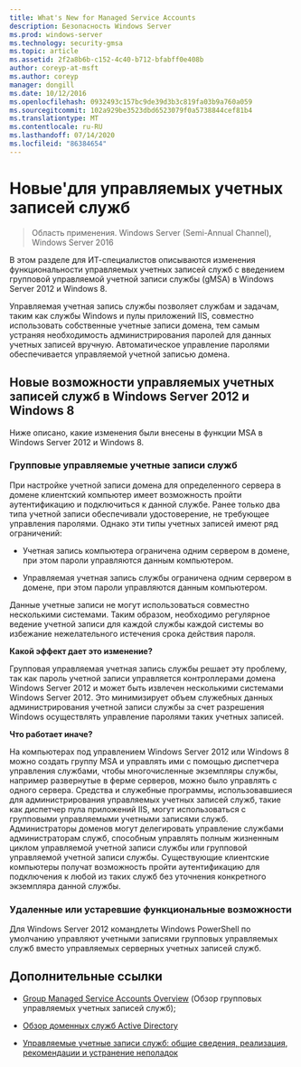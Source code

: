 ```yaml
---
title: What's New for Managed Service Accounts
description: Безопасность Windows Server
ms.prod: windows-server
ms.technology: security-gmsa
ms.topic: article
ms.assetid: 2f2a8b6b-c152-4c40-b712-bfabff0e408b
author: coreyp-at-msft
ms.author: coreyp
manager: dongill
ms.date: 10/12/2016
ms.openlocfilehash: 0932493c157bc9de39d3b3c819fa03b9a760a059
ms.sourcegitcommit: 102a929be3523dbd6523079f0a5738844cef81b4
ms.translationtype: MT
ms.contentlocale: ru-RU
ms.lasthandoff: 07/14/2020
ms.locfileid: "86384654"
---
```

# <a name="what39s-new-for-managed-service-accounts"></a>Новые&#39;для управляемых учетных записей служб

>Область применения. Windows Server (Semi-Annual Channel), Windows Server 2016

В этом разделе для ИТ-специалистов описываются изменения функциональности управляемых учетных записей служб с введением групповой управляемой учетной записи службы (gMSA) в Windows Server 2012 и Windows 8.

Управляемая учетная запись службы позволяет службам и задачам, таким как службы Windows и пулы приложений IIS, совместно использовать собственные учетные записи домена, тем самым устраняя необходимость администрирования паролей для данных учетных записей вручную. Автоматическое управление паролями обеспечивается управляемой учетной записью домена.

## <a name="whats-new-for-managed-service-accounts-in-windows-server-2012-and-windows-8"></a><a name="versions"></a>Новые возможности управляемых учетных записей служб в Windows Server 2012 и Windows 8
Ниже описано, какие изменения были внесены в функции MSA в Windows Server 2012 и Windows 8.

### <a name="group-managed-service-accounts"></a>Групповые управляемые учетные записи служб
При настройке учетной записи домена для определенного сервера в домене клиентский компьютер имеет возможность пройти аутентификацию и подключиться к данной службе. Ранее только два типа учетной записи обеспечивали удостоверение, не требующее управления паролями. Однако эти типы учетных записей имеют ряд ограничений:

-   Учетная запись компьютера ограничена одним сервером в домене, при этом пароли управляются данным компьютером.

-   Управляемая учетная запись службы ограничена одним сервером в домене, при этом пароли управляются данным компьютером.

Данные учетные записи не могут использоваться совместно несколькими системами. Таким образом, необходимо регулярное ведение учетной записи для каждой службы каждой системы во избежание нежелательного истечения срока действия пароля.

**Какой эффект дает это изменение?**

Групповая управляемая учетная запись службы решает эту проблему, так как пароль учетной записи управляется контроллерами домена Windows Server 2012 и может быть извлечен несколькими системами Windows Server 2012. Это минимизирует объем служебных данных администрирования учетной записи службы за счет разрешения Windows осуществлять управление паролями таких учетных записей.

**Что работает иначе?**

На компьютерах под управлением Windows Server 2012 или Windows 8 можно создать группу MSA и управлять ими с помощью диспетчера управления службами, чтобы многочисленные экземпляры службы, например развернутые в ферме серверов, можно было управлять с одного сервера. Средства и служебные программы, использовавшиеся для администрирования управляемых учетных записей служб, такие как диспетчер пула приложений IIS, могут использоваться с групповыми управляемыми учетными записями служб. Администраторы доменов могут делегировать управление службами администраторам служб, способным управлять полным жизненным циклом управляемой учетной записи службы или групповой управляемой учетной записи службы. Существующие клиентские компьютеры получат возможность пройти аутентификацию для подключения к любой из таких служб без уточнения конкретного экземпляра данной службы.

### <a name="removed-or-deprecated-functionality"></a><a name="interoperability"></a>Удаленные или устаревшие функциональные возможности
Для Windows Server 2012 командлеты Windows PowerShell по умолчанию управляют учетными записями групповых управляемых служб вместо управляемых серверных учетных записей служб.

## <a name="additional-references"></a>Дополнительные ссылки

-   [Group Managed Service Accounts Overview](group-managed-service-accounts-overview.md) (Обзор групповых управляемых учетных записей служб);

-   [Обзор доменных служб Active Directory](active-directory-domain-services-overview.md)

-   [Управляемые учетные записи служб: общие сведения, реализация, рекомендации и устранение неполадок](https://techcommunity.microsoft.com/t5/ask-the-directory-services-team/managed-service-accounts-understanding-implementing-best/ba-p/397009)


